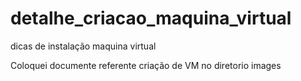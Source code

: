 # detalhe_criacao_maquina_virtual
dicas de instalação maquina virtual

Coloquei documente referente criação de VM no diretorio images
